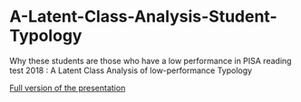 # A-Latent-Class-Analysis-Student-Typology
Why these students are those who have a low performance in PISA reading test 2018 : A Latent Class Analysis of low-performance Typology 


 [Full version of the presentation](https://github.com/zz2641/A-Latent-Class-Analysis-Student-Typology/blob/master/AERA%20presentation%20latest.pdf)
